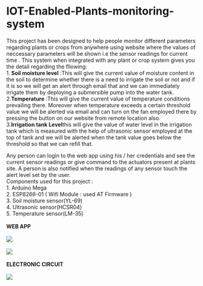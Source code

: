 # IOT-Enabled-Plants-monitoring-system

This project has been designed to help people monitor different parameters regarding plants or crops from anywhere using website where the values of neccessary parameters will be shown i.e the sensor readings for current time . This system when integrated with any plant or crop system gives you the detail regarding the fllowing:<br>
1.<b> Soil moisture level</b> :This will give the current value of moisture content in the soil to determine whether there is a need to irrigate the soil or not and if it is so we will get an alert through email that and we can immediately irrigate them by deploying a submersible pump into the water tank.<br>
2.<b>Temperature</b> :This will give the current value of temperature conditions prevailing there. Moreover when temperature exceeds a certain threshold value we will be alerted via email and can turn on the fan employed there by pressing the button on our website from remote location also.<br>
3.<b>Irrigation tank Level</b>this will give the value of water level in the irrigation tank which is measured with the help of ultrasonic sensor employed at the top of tank and we will be alerted when the tank value goes below the threshold so that we can refill that.<br>

Any person can login to the web app using his / her credentials and see the current sensor readings or give command to the actuators present at plants site. A person is also notified when the readings of any sensor touch the alert level set by the user.
<br>
Components used for this project : 
<br>1. Arduino Mega
<br>2. ESP8266-01 ( Wifi Module : used AT Firmware )
<br>3. Soil moisture sensor(YL-69)
<br>4. Ultrasonic sensor(HCSR04)
<br>5. Temperature sensor(LM-35)
<br><br>
<b>WEB APP</b><br><br>
<img src="https://cloud.githubusercontent.com/assets/23056679/20647438/3e975fbe-b4ba-11e6-9f91-58e3f7cd7eed.png">
<br><br><img src="https://cloud.githubusercontent.com/assets/23056679/20647430/0bc8e616-b4ba-11e6-99cc-2259b6d39a7f.png"><br><br>
<b>ELECTRONIC CIRCUIT</b><br><br>
<img src="https://cloud.githubusercontent.com/assets/23056679/20647446/7a941c32-b4ba-11e6-9a25-76dcc8e22b87.PNG">


